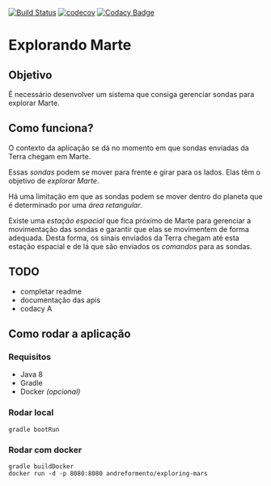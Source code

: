 [![Build Status](https://travis-ci.org/andreformento/exploring-mars.svg?branch=master)](https://travis-ci.org/andreformento/exploring-mars) [![codecov](https://codecov.io/gh/andreformento/exploring-mars/branch/master/graph/badge.svg)](https://codecov.io/gh/andreformento/exploring-mars) [![Codacy Badge](https://api.codacy.com/project/badge/Grade/b205e4b7bc0f440db0b53dbddd563dba)](https://www.codacy.com/app/andreformento/exploring-mars?utm_source=github.com&amp;utm_medium=referral&amp;utm_content=andreformento/exploring-mars&amp;utm_campaign=Badge_Grade)

# Explorando Marte

## Objetivo

É necessário desenvolver um sistema que consiga gerenciar sondas para explorar Marte.

## Como funciona?

O contexto da aplicação se dá no momento em que sondas enviadas da Terra chegam em Marte.

Essas *sondas* podem se mover para frente e girar para os lados. Elas têm o objetivo de *explorar Marte*.

Há uma limitação em que as sondas podem se mover dentro do planeta que é determinado por uma *área retangular*.

Existe uma *estação espacial* que fica próximo de Marte para gerenciar a movimentação das sondas e garantir que elas se movimentem de forma adequada. Desta forma, os sinais enviados da Terra chegam até esta estação espacial e de lá que são enviados os *comandos* para as sondas.

## TODO
- completar readme
- documentação das apis
- codacy A

## Como rodar a aplicação

### Requisitos
- Java 8
- Gradle
- Docker *(opcional)*

### Rodar local
```
gradle bootRun
```

### Rodar com docker
```
gradle buildDocker
docker run -d -p 8080:8080 andreformento/exploring-mars
```
